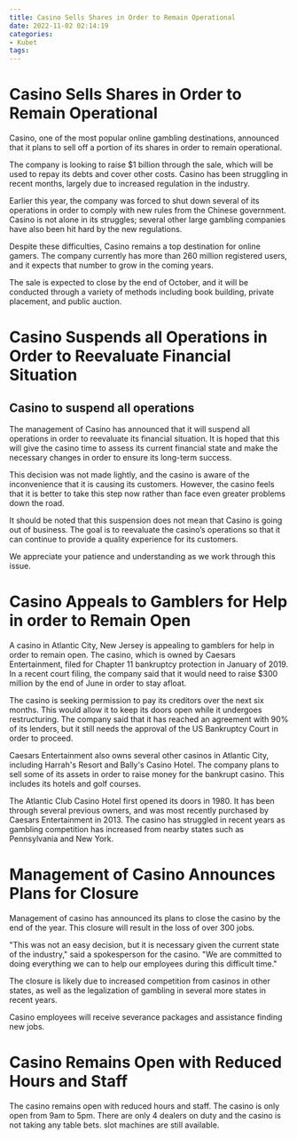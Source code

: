 ```yaml
---
title: Casino Sells Shares in Order to Remain Operational
date: 2022-11-02 02:14:19
categories:
- Kubet
tags:
---
```



#  Casino Sells Shares in Order to Remain Operational

Casino, one of the most popular online gambling destinations, announced that it plans to sell off a portion of its shares in order to remain operational.

The company is looking to raise $1 billion through the sale, which will be used to repay its debts and cover other costs. Casino has been struggling in recent months, largely due to increased regulation in the industry.

Earlier this year, the company was forced to shut down several of its operations in order to comply with new rules from the Chinese government. Casino is not alone in its struggles; several other large gambling companies have also been hit hard by the new regulations.

Despite these difficulties, Casino remains a top destination for online gamers. The company currently has more than 260 million registered users, and it expects that number to grow in the coming years.

The sale is expected to close by the end of October, and it will be conducted through a variety of methods including book building, private placement, and public auction.

#  Casino Suspends all Operations in Order to Reevaluate Financial Situation

## Casino to suspend all operations

The management of Casino has announced that it will suspend all operations in order to reevaluate its financial situation. It is hoped that this will give the casino time to assess its current financial state and make the necessary changes in order to ensure its long-term success.

This decision was not made lightly, and the casino is aware of the inconvenience that it is causing its customers. However, the casino feels that it is better to take this step now rather than face even greater problems down the road.

It should be noted that this suspension does not mean that Casino is going out of business. The goal is to reevaluate the casino’s operations so that it can continue to provide a quality experience for its customers.

We appreciate your patience and understanding as we work through this issue.

#  Casino Appeals to Gamblers for Help in order to Remain Open

A casino in Atlantic City, New Jersey is appealing to gamblers for help in order to remain open. The casino, which is owned by Caesars Entertainment, filed for Chapter 11 bankruptcy protection in January of 2019. In a recent court filing, the company said that it would need to raise $300 million by the end of June in order to stay afloat.

The casino is seeking permission to pay its creditors over the next six months. This would allow it to keep its doors open while it undergoes restructuring. The company said that it has reached an agreement with 90% of its lenders, but it still needs the approval of the US Bankruptcy Court in order to proceed.

Caesars Entertainment also owns several other casinos in Atlantic City, including Harrah's Resort and Bally's Casino Hotel. The company plans to sell some of its assets in order to raise money for the bankrupt casino. This includes its hotels and golf courses.

The Atlantic Club Casino Hotel first opened its doors in 1980. It has been through several previous owners, and was most recently purchased by Caesars Entertainment in 2013. The casino has struggled in recent years as gambling competition has increased from nearby states such as Pennsylvania and New York.

#  Management of Casino Announces Plans for Closure 

Management of casino has announced its plans to close the casino by the end of the year. This closure will result in the loss of over 300 jobs. 

"This was not an easy decision, but it is necessary given the current state of the industry," said a spokesperson for the casino. "We are committed to doing everything we can to help our employees during this difficult time." 

The closure is likely due to increased competition from casinos in other states, as well as the legalization of gambling in several more states in recent years. 

Casino employees will receive severance packages and assistance finding new jobs.

#  Casino Remains Open with Reduced Hours and Staff

The casino remains open with reduced hours and staff. The casino is only open from 9am to 5pm. There are only 4 dealers on duty and the casino is not taking any table bets. slot machines are still available.